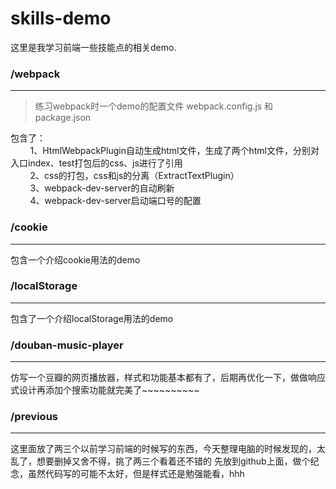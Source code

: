 # skills-demo
这里是我学习前端一些技能点的相关demo.

### /webpack
----------
>练习webpack时一个demo的配置文件 webpack.config.js 和 package.json

包含了：
		<br/>&nbsp;&nbsp;&nbsp;&nbsp;&nbsp;&nbsp;&nbsp;&nbsp;1、HtmlWebpackPlugin自动生成html文件，生成了两个html文件，分别对入口index、test打包后的css、js进行了引用
		<br/>&nbsp;&nbsp;&nbsp;&nbsp;&nbsp;&nbsp;&nbsp;&nbsp;2、css的打包，css和js的分离（ExtractTextPlugin）
		<br/>&nbsp;&nbsp;&nbsp;&nbsp;&nbsp;&nbsp;&nbsp;&nbsp;3、webpack-dev-server的自动刷新
		</br>&nbsp;&nbsp;&nbsp;&nbsp;&nbsp;&nbsp;&nbsp;&nbsp;4、webpack-dev-server启动端口号的配置
		
### /cookie
--------
包含一个介绍cookie用法的demo

### /localStorage
------------
包含了一个介绍localStorage用法的demo

### /douban-music-player
------------
仿写一个豆瓣的网页播放器，样式和功能基本都有了，后期再优化一下，做做响应式设计再添加个搜索功能就完美了~~~~~~~~~~

### /previous
------------
这里面放了两三个以前学习前端的时候写的东西，今天整理电脑的时候发现的，太乱了，想要删掉又舍不得，挑了两三个看着还不错的
先放到github上面，做个纪念，虽然代码写的可能不太好，但是样式还是勉强能看，hhh